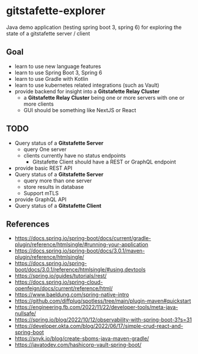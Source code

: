 # gitstafette-explorer

Java demo application (testing spring boot 3, spring 6) for exploring the state of a gitstafette server / client

## Goal

* learn to use new language features
* learn to use Spring Boot 3, Spring 6
* learn to use Gradle with Kotlin
* learn to use kubernetes related integrations (such as Vault)
* provide backend for insight into a **Gitstafette Relay Cluster**
  * a **Gitstafette Relay Cluster** being one or more servers with one or more clients
  * GUI should be something like NextJS or React

## TODO

* Query status of a **Gitstafette Server**
  * query One server
  * clients currently have no status endpoints
    * Gitstafette Client should have a REST or GraphQL endpoint
* provide basic REST API
* Query status of a **Gitstafette Server**
  * query more than one server
  * store results in database
  * Support mTLS
* provide GraphQL API
* Query status of a **Gitstafette Client**

## References

* https://docs.spring.io/spring-boot/docs/current/gradle-plugin/reference/htmlsingle/#running-your-application
* https://docs.spring.io/spring-boot/docs/3.0.1/maven-plugin/reference/htmlsingle/
* https://docs.spring.io/spring-boot/docs/3.0.1/reference/htmlsingle/#using.devtools
* https://spring.io/guides/tutorials/rest/
* https://docs.spring.io/spring-cloud-openfeign/docs/current/reference/html/
* https://www.baeldung.com/spring-native-intro
* https://github.com/diffplug/spotless/tree/main/plugin-maven#quickstart
* https://engineering.fb.com/2022/11/22/developer-tools/meta-java-nullsafe/
* https://spring.io/blog/2022/10/12/observability-with-spring-boot-3?s=31
* https://developer.okta.com/blog/2022/06/17/simple-crud-react-and-spring-boot
* https://snyk.io/blog/create-sboms-java-maven-gradle/
* https://javatodev.com/hashicorp-vault-spring-boot/
